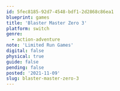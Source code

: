 ```yaml
---
id: 5fec8185-92d7-4548-bdf1-2d2868c86ea1
blueprint: games
title: 'Blaster Master Zero 3'
platform: switch
genre:
  - action-adventure
note: 'Limited Run Games'
digital: false
physical: true
guide: false
pending: false
posted: '2021-11-09'
slug: blaster-master-zero-3
---
```

